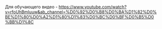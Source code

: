 Для обучающего видео - https://www.youtube.com/watch?v=rfoUhBmIuuw&ab_channel=%D0%92%D0%B8%D0%BA%D1%82%D0%BE%D1%80%D0%A2%D1%80%D1%83%D0%BC%D0%BF%D0%B5%D0%BB%D1%8C
